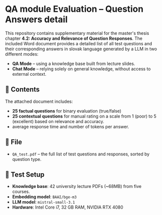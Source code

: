 # QA module Evaluation – Question Answers detail

This repository contains supplementary material for the master's thesis chapter **4.2: Accuracy and Relevance of Question Responses**. The included Word document provides a detailed list of all test questions and their corresponding answers in slovak language generated by a LLM in two different modes:

- **QA Mode** – using a knowledge base built from lecture slides.
- **Chat Mode** – relying solely on general knowledge, without access to external context.

## 📄 Contents

The attached document includes:

- **25 factual questions** for binary evaluation (true/false)
- **25 contextual questions** for manual rating on a scale from 1 (poor) to 5 (excellent) based on relevance and accuracy.
- average response time and number of tokens per answer.

## 📁 File

- `QA_test.pdf` – the full list of test questions and responses, sorted by question type.

## 🧪 Test Setup

- **Knowledge base**: 42 university lecture PDFs (~68MB) from five courses.
- **Embedding model**: `BAAI/bge-m3`
- **LLM model**: `mistral-small-3.1`
- **Hardware**: Intel Core i7, 32 GB RAM, NVIDIA RTX 4080
